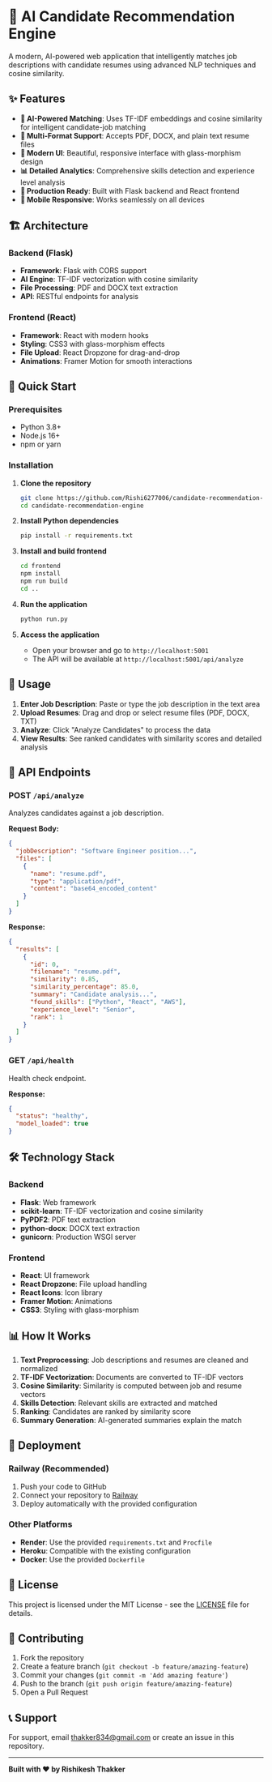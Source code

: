 # 🎯 AI Candidate Recommendation Engine

A modern, AI-powered web application that intelligently matches job descriptions with candidate resumes using advanced NLP techniques and cosine similarity.

## ✨ Features

- **🤖 AI-Powered Matching**: Uses TF-IDF embeddings and cosine similarity for intelligent candidate-job matching
- **📄 Multi-Format Support**: Accepts PDF, DOCX, and plain text resume files
- **🎨 Modern UI**: Beautiful, responsive interface with glass-morphism design
- **📊 Detailed Analytics**: Comprehensive skills detection and experience level analysis
- **🚀 Production Ready**: Built with Flask backend and React frontend
- **📱 Mobile Responsive**: Works seamlessly on all devices

## 🏗️ Architecture

### Backend (Flask)
- **Framework**: Flask with CORS support
- **AI Engine**: TF-IDF vectorization with cosine similarity
- **File Processing**: PDF and DOCX text extraction
- **API**: RESTful endpoints for analysis

### Frontend (React)
- **Framework**: React with modern hooks
- **Styling**: CSS3 with glass-morphism effects
- **File Upload**: React Dropzone for drag-and-drop
- **Animations**: Framer Motion for smooth interactions

## 🚀 Quick Start

### Prerequisites
- Python 3.8+
- Node.js 16+
- npm or yarn

### Installation

1. **Clone the repository**
   ```bash
   git clone https://github.com/Rishi6277006/candidate-recommendation-engine.git
   cd candidate-recommendation-engine
   ```

2. **Install Python dependencies**
   ```bash
   pip install -r requirements.txt
   ```

3. **Install and build frontend**
   ```bash
   cd frontend
   npm install
   npm run build
   cd ..
   ```

4. **Run the application**
   ```bash
   python run.py
   ```

5. **Access the application**
   - Open your browser and go to `http://localhost:5001`
   - The API will be available at `http://localhost:5001/api/analyze`

## 📖 Usage

1. **Enter Job Description**: Paste or type the job description in the text area
2. **Upload Resumes**: Drag and drop or select resume files (PDF, DOCX, TXT)
3. **Analyze**: Click "Analyze Candidates" to process the data
4. **View Results**: See ranked candidates with similarity scores and detailed analysis

## 🔧 API Endpoints

### POST `/api/analyze`
Analyzes candidates against a job description.

**Request Body:**
```json
{
  "jobDescription": "Software Engineer position...",
  "files": [
    {
      "name": "resume.pdf",
      "type": "application/pdf",
      "content": "base64_encoded_content"
    }
  ]
}
```

**Response:**
```json
{
  "results": [
    {
      "id": 0,
      "filename": "resume.pdf",
      "similarity": 0.85,
      "similarity_percentage": 85.0,
      "summary": "Candidate analysis...",
      "found_skills": ["Python", "React", "AWS"],
      "experience_level": "Senior",
      "rank": 1
    }
  ]
}
```

### GET `/api/health`
Health check endpoint.

**Response:**
```json
{
  "status": "healthy",
  "model_loaded": true
}
```

## 🛠️ Technology Stack

### Backend
- **Flask**: Web framework
- **scikit-learn**: TF-IDF vectorization and cosine similarity
- **PyPDF2**: PDF text extraction
- **python-docx**: DOCX text extraction
- **gunicorn**: Production WSGI server

### Frontend
- **React**: UI framework
- **React Dropzone**: File upload handling
- **React Icons**: Icon library
- **Framer Motion**: Animations
- **CSS3**: Styling with glass-morphism

## 📊 How It Works

1. **Text Preprocessing**: Job descriptions and resumes are cleaned and normalized
2. **TF-IDF Vectorization**: Documents are converted to TF-IDF vectors
3. **Cosine Similarity**: Similarity is computed between job and resume vectors
4. **Skills Detection**: Relevant skills are extracted and matched
5. **Ranking**: Candidates are ranked by similarity score
6. **Summary Generation**: AI-generated summaries explain the match

## 🚀 Deployment

### Railway (Recommended)
1. Push your code to GitHub
2. Connect your repository to [Railway](https://railway.app)
3. Deploy automatically with the provided configuration

### Other Platforms
- **Render**: Use the provided `requirements.txt` and `Procfile`
- **Heroku**: Compatible with the existing configuration
- **Docker**: Use the provided `Dockerfile`

## 📝 License

This project is licensed under the MIT License - see the [LICENSE](LICENSE) file for details.

## 🤝 Contributing

1. Fork the repository
2. Create a feature branch (`git checkout -b feature/amazing-feature`)
3. Commit your changes (`git commit -m 'Add amazing feature'`)
4. Push to the branch (`git push origin feature/amazing-feature`)
5. Open a Pull Request

## 📞 Support

For support, email thakker834@gmail.com or create an issue in this repository.

---

**Built with ❤️ by Rishikesh Thakker** 